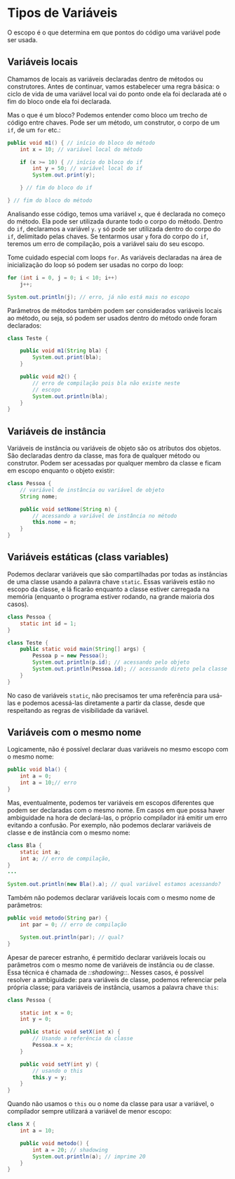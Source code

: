 # Tipos de Variáveis

O escopo é o que determina em que pontos do código uma variável pode ser usada.

## Variáveis locais

Chamamos de locais as variáveis declaradas dentro de métodos ou construtores. Antes de continuar, vamos estabelecer uma 
regra básica: o ciclo de vida de uma variável local vai do ponto onde ela foi declarada até o fim do bloco onde ela foi 
declarada.

Mas o que é um bloco? Podemos entender como bloco um trecho de código entre chaves. Pode ser um método, um construtor, 
o corpo de um `if`, de um `for` etc.:

```java
public void m1() { // início do bloco do método
    int x = 10; // variável local do método

    if (x >= 10) { // início do bloco do if
        int y = 50; // variável local do if
        System.out.print(y);

    } // fim do bloco do if

} // fim do bloco do método
```

Analisando esse código, temos uma variável `x`, que é declarada no começo do método. Ela pode ser utilizada durante todo o
corpo do método. Dentro do `if`, declaramos a variável `y`. `y` só pode ser utilizada dentro do corpo do `if`, delimitado pelas 
chaves. Se tentarmos usar `y` fora do corpo do `if`, teremos um erro de compilação, pois a variável saiu do seu escopo.

Tome cuidado especial com loops `for`. As variáveis declaradas na área de inicialização do loop só podem ser usadas no 
corpo do loop:

```java
for (int i = 0, j = 0; i < 10; i++)
    j++;

System.out.println(j); // erro, já não está mais no escopo
```

Parâmetros de métodos também podem ser considerados variáveis locais ao método, ou seja, só podem ser usados dentro do 
método onde foram declarados:

```java
class Teste {

    public void m1(String bla) {
        System.out.print(bla);
    }

    public void m2() {
        // erro de compilação pois bla não existe neste
        // escopo
        System.out.println(bla);
    }
}
```

## Variáveis de instância

Variáveis de instância ou variáveis de objeto são os atributos dos objetos. São declaradas dentro da classe, mas fora de
qualquer método ou construtor. Podem ser acessadas por qualquer membro da classe e ficam em escopo enquanto o objeto existir:

```java
class Pessoa {
    // variável de instância ou variável de objeto
    String nome;

    public void setNome(String n) {
        // acessando a variável de instância no método
        this.nome = n;
    }
}
```

## Variáveis estáticas (class variables)

Podemos declarar variáveis que são compartilhadas por todas as instâncias de uma classe usando a palavra chave `static`. 
Essas variáveis estão no escopo da classe, e lá ficarão enquanto a classe estiver carregada na memória (enquanto o 
programa estiver rodando, na grande maioria dos casos).

```java
class Pessoa {
    static int id = 1;
}

class Teste {
    public static void main(String[] args) {
        Pessoa p = new Pessoa();
        System.out.println(p.id); // acessando pelo objeto
        System.out.println(Pessoa.id); // acessando direto pela classe
    }
}
```

No caso de variáveis `static`, não precisamos ter uma referência para usá-las e podemos acessá-las diretamente a partir 
da classe, desde que respeitando as regras de visibilidade da variável.

## Variáveis com o mesmo nome

Logicamente, não é possível declarar duas variáveis no mesmo escopo com o mesmo nome:

```java
public void bla() {
    int a = 0;
    int a = 10;// erro
}
```

Mas, eventualmente, podemos ter variáveis em escopos diferentes que podem ser declaradas com o mesmo nome. Em casos em 
que possa haver ambiguidade na hora de declará-las, o próprio compilador irá emitir um erro evitando a confusão. 
Por exemplo, não podemos declarar variáveis de classe e de instância com o mesmo nome:

```java
class Bla {
    static int a;
    int a; // erro de compilação,
}
...

System.out.println(new Bla().a); // qual variável estamos acessando?
```

Também não podemos declarar variáveis locais com o mesmo nome de parâmetros:

```java
public void metodo(String par) {
    int par = 0; // erro de compilação

    System.out.println(par); // qual?
}
```

Apesar de parecer estranho, é permitido declarar variáveis locais ou parâmetros com o mesmo nome de variáveis de 
instância ou de classe. Essa técnica é chamada de _::shadowing::_. Nesses casos, é possível resolver a ambiguidade: 
para variáveis de classe, podemos referenciar pela própria classe; para variáveis de instância, usamos a palavra chave `this`:

```java
class Pessoa {

    static int x = 0;
    int y = 0;

    public static void setX(int x) {
        // Usando a referência da classe
        Pessoa.x = x;
    }

    public void setY(int y) {
        // usando o this
        this.y = y;
    }
}
```

Quando não usamos o `this` ou o nome da classe para usar a variável, o compilador sempre utilizará a variável de menor escopo:

```java
class X {
    int a = 10;

    public void metodo() {
        int a = 20; // shadowing
        System.out.println(a); // imprime 20
    }
}
```